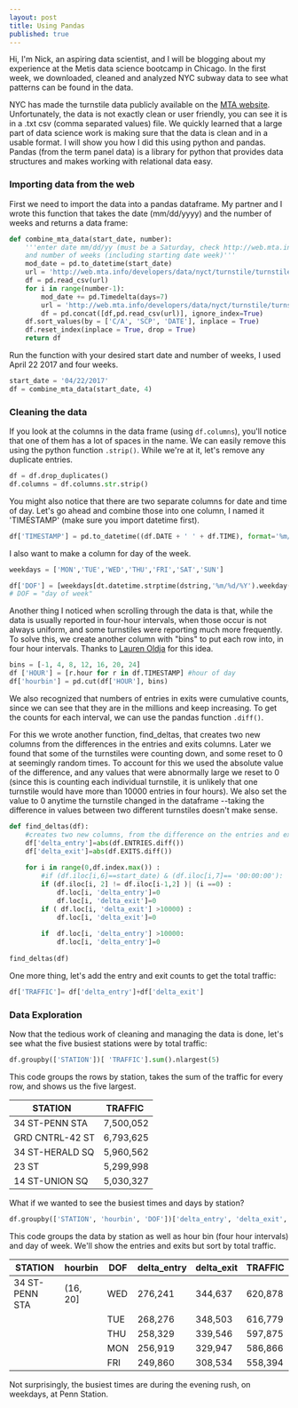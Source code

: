 ```yaml
---
layout: post
title: Using Pandas
published: true
---
```



Hi, I'm Nick, an aspiring data scientist, and I will be blogging about my experience at the Metis data science bootcamp in Chicago. In the first week, we downloaded, cleaned and analyzed NYC subway data to see what patterns can be found in the data. 

NYC has made the turnstile data publicly available on the [MTA website](http://web.mta.info/developers/turnstile.html). Unfortunately, the data is not exactly clean or user friendly, you can see it is in a .txt csv (comma separated values) file. We quickly learned that a large part of data science work is making sure that the data is clean and in a usable format. I will show you how I did this using python and pandas. Pandas (from the term panel data) is a library for python that provides data structures and makes working with relational data easy. 

### Importing data from the web

First we need to import the data into a pandas dataframe. My partner and I wrote this function that takes the date (mm/dd/yyyy) and the number of weeks and returns a data frame:

```python
def combine_mta_data(start_date, number):
    '''enter date mm/dd/yy (must be a Saturday, check http://web.mta.info/developers/turnstile.html for reference)
    and number of weeks (including starting date week)'''
    mod_date = pd.to_datetime(start_date)
    url = 'http://web.mta.info/developers/data/nyct/turnstile/turnstile_' + str(mod_date.strftime('%y%m%d')) + '.txt'
    df = pd.read_csv(url)
    for i in range(number-1):
        mod_date += pd.Timedelta(days=7)
        url = 'http://web.mta.info/developers/data/nyct/turnstile/turnstile_' + str(mod_date.strftime('%y%m%d')) + '.txt'
        df = pd.concat([df,pd.read_csv(url)], ignore_index=True)
    df.sort_values(by = ['C/A', 'SCP', 'DATE'], inplace = True)
    df.reset_index(inplace = True, drop = True)
    return df
  ```
    
Run the function with your desired start date and number of weeks, I used April 22 2017 and four weeks.  
```python
start_date = '04/22/2017' 
df = combine_mta_data(start_date, 4)
```

### Cleaning the data

If you look at the columns in the data frame (using `df.columns`), you'll notice that one of them has a lot of spaces in the name. We can easily remove this using the python function `.strip()`. While we're at it, let's remove any duplicate entries.
```python
df = df.drop_duplicates()
df.columns = df.columns.str.strip() 
```
You might also notice that there are two separate columns for date and time of day. Let's go ahead and combine those into one column, I named it 'TIMESTAMP' (make sure you import datetime first).

```python
df['TIMESTAMP'] = pd.to_datetime((df.DATE + ' ' + df.TIME), format='%m/%d/%Y %H:%M:%S')
```
I also want to make a column for day of the week.
```python
weekdays = ['MON','TUE','WED','THU','FRI','SAT','SUN']

df['DOF'] = [weekdays[dt.datetime.strptime(dstring,'%m/%d/%Y').weekday()] for dstring in df.DATE.tolist()]
# DOF = "day of week"
```
Another thing I noticed when scrolling through the data is that, while the data is usually reported in four-hour intervals, when those occur is not always uniform, and some turnstiles were reporting much more frequently. To solve this, we create another column with "bins" to put each row into, in four hour intervals. Thanks to [Lauren Oldja](http://laurenoldja.net/blog/open-data/mta-data-cleaning) for this idea. 

```python
bins = [-1, 4, 8, 12, 16, 20, 24]
df ['HOUR'] = [r.hour for r in df.TIMESTAMP] #hour of day
df['hourbin'] = pd.cut(df['HOUR'], bins)

```
We also recognized that numbers of entries in exits were cumulative counts, since we can see that they are in the millions and keep increasing. To get the counts for each interval, we can use the pandas function `.diff()`.

For this we wrote another function, find_deltas, that creates two new columns from the differences in the entries and exits columns. Later we found that some of the turnstiles were counting down, and some reset to 0 at seemingly random times. To account for this we used the absolute value of the difference, and any values that were abnormally large we reset to 0 (since this is counting each individual turnstile, it is unlikely that one turnstile would have more than 10000 entries in four hours). We also set the value to 0 anytime the turnstile changed in the dataframe --taking the difference in values between two different turnstiles doesn't make sense.


```python
def find_deltas(df):
    #creates two new columns, from the difference on the entries and exits column
    df['delta_entry']=abs(df.ENTRIES.diff())
    df['delta_exit']=abs(df.EXITS.diff())
  
    for i in range(0,df.index.max()) :
        #if (df.iloc[i,6]==start_date) & (df.iloc[i,7]== '00:00:00'):
        if (df.iloc[i, 2] != df.iloc[i-1,2] )| (i ==0) :
            df.loc[i, 'delta_entry']=0
            df.loc[i, 'delta_exit']=0
        if ( df.loc[i, 'delta_exit'] >10000) :
            df.loc[i, 'delta_exit']=0     
           
        if  df.loc[i, 'delta_entry'] >10000:
            df.loc[i, 'delta_entry']=0
            
find_deltas(df)
```
One more thing, let's add the entry and exit counts to get the total traffic:

```python
df['TRAFFIC']= df['delta_entry']+df['delta_exit']
```

### Data Exploration

Now that the tedious work of cleaning and managing the data is done, let's see what the five busiest stations were by total traffic:

```python
df.groupby(['STATION'])[ 'TRAFFIC'].sum().nlargest(5)
```
This code groups the rows by station, takes the sum of the traffic for every row, and shows us the five largest.

| STATION  | TRAFFIC   |
| -------- | ----: |
| 34 ST-PENN STA | 7,500,052|
| GRD CNTRL-42 ST| 6,793,625|   
| 34 ST-HERALD SQ | 5,960,562   |   
| 23 ST    | 5,299,998 |
| 14 ST-UNION SQ    | 5,030,327|   


What if we wanted to see the busiest times and days by station?

```python
df.groupby(['STATION', 'hourbin', 'DOF'])['delta_entry', 'delta_exit', 'TRAFFIC'].sum().nlargest(5, 'TRAFFIC')
```
This code groups the data by station as well as hour bin (four hour intervals) and day of week. We'll show the entries and exits but sort by total traffic. 

			
|STATION| hourbin| DOF	|	delta_entry	|delta_exit	|TRAFFIC|
|--|--|--|--|--|--|
|34 ST-PENN STA	|(16, 20]	|WED|	276,241|	344,637|	620,878|
|||TUE	|268,276	|348,503|	616,779|
|||THU	|258,329	|339,546|	597,875|
|||MON|	256,919|	329,947|	586,866|
|||FRI|	249,860|	308,534|	558,394|

Not surprisingly, the busiest times are during the evening rush, on weekdays, at Penn Station.
